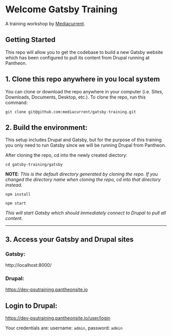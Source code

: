 # Welcome Gatsby Training
A training workshop by [Mediacurrent](https://mediacurrent.com).

## Getting Started
This repo will allow you to get the codebase to build a new Gatsby website which has been configured to pull its content from Drupal running at Pantheon.
<!-- This repo includes everything you need to set up a [Lando-based](https://docs.devwithlando.io/) environment.  Lando is a free, open source, cross-platform, local development environment tool built on Docker container technology. -->

<!-- ### Prerequisites
* Lando and Docker
* macOS 10.13 or later \(May need to install command line tools\)
* Windows 10 Pro+ \(or equivalent\) with Hyper-V running
* Linux \(with kernel version 4.x or higher\)

[See the full requirements](https://docs.lando.dev/basics/installation.html#system-requirements).


## 1. Install Lando and Docker

Follow the instructions below to setup your local dev environment.

* [Install Lando and Docker](https://github.com/lando/lando/releases) (Select latest version) -->


## 1. Clone this repo anywhere in you local system
You can clone or download the repo anywhere in your computer (i.e. Sites, Downloads, Documents, Desktop, etc.).  To clone the repo, run this command:

```
git clone git@github.com:mediacurrent/gatsby-training.git
```

## 2. Build the environment:
This setup includes Drupal and Gatsby, but for the purpose of this training you only need to run Gatsby since we will be running Drupal from Pantheon.

<!-- **WINDOWS USERS:**  Use Power Shell to run all commands. -->

After cloning the repo, cd into the newly created diectory:
```
cd gatsby-training/gatsby
```
**NOTE**: _This is the default directory generated by cloning the repo.  If you changed the directory name when cloning the repo, cd into that directory instead_.

```
npm install
```
```
npm start
```
<!-- ```
lando start
```
_This will set up the Docker containers needed by Gatsby_.

```
cd gatsby
```
```
lando npm install
``` -->
<!-- ```
lando npm start
``` -->
_This will start Gatsby which should immediately connect to Drupal to pull all content_.

---

## 3. Access your Gatsby and Drupal sites

### Gatsby:
http://localhost:8000/

### Drupal:
https://dev-psutraining.pantheonsite.io

## Login to Drupal:
https://dev-psutraining.pantheonsite.io/user/login

Your credentials are:  username: `admin`, password: `admin`
